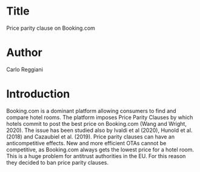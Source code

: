# Title 
Price parity clause on Booking.com

# Author
Carlo Reggiani

# Introduction
Booking.com is a dominant platform allowing consumers to find and compare hotel rooms.
The platform imposes Price Parity Clauses by which hotels commit to post the best price
on Booking.com (Wang and Wright, 2020). 
The issue has been studied also by Ivaldi et al (2020), Hunold et al. (2018) and Cazaubiel et al. (2019). 
Price parity clauses can have an anticompetitive effects. 
New and more efficient OTAs cannot be competitive, 
as Booking.com always gets the lowest price for a hotel room. 
This is a huge problem for antitrust authorities in the EU. 
For this reason they decided to ban price parity clauses.

